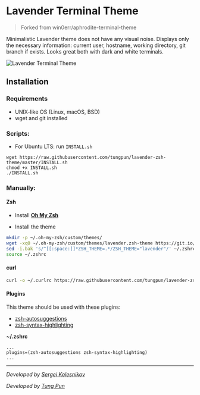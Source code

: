 # Lavender Terminal Theme

> Forked from win0err/aphrodite-terminal-theme

Minimalistic Lavender theme does not have any visual noise. Displays only the necessary information: current user, hostname, working directory, git branch if exists.
Looks great both with dark and white terminals.

![Lavender Terminal Theme](https://raw.githubusercontent.com/tungpun/lavender-zsh-theme/master/screenshot.jpg)

## Installation 

### Requirements

* UNIX-like OS (Linux, macOS, BSD)
* wget and git installed

### Scripts:

* For Ubuntu LTS: run `INSTALL.sh`

```
wget https://raw.githubusercontent.com/tungpun/lavender-zsh-theme/master/INSTALL.sh
chmod +x INSTALL.sh
./INSTALL.sh
```

### Manually:

#### Zsh

* Install  [**Oh My Zsh**](https://github.com/robbyrussell/oh-my-zsh)

* Install the theme

```sh
mkdir -p ~/.oh-my-zsh/custom/themes/
wget -xqO ~/.oh-my-zsh/custom/themes/lavender.zsh-theme https://git.io/fxscf
sed -i.bak 's/^[[:space:]]*ZSH_THEME=.*/ZSH_THEME="lavender"/' ~/.zshrc
source ~/.zshrc 
```

#### curl

```sh
curl -o ~/.curlrc https://raw.githubusercontent.com/tungpun/lavender-zsh-theme/master/.curlrc
```

#### Plugins

This theme should be used with these plugins:

* [zsh-autosuggestions](https://github.com/zsh-users/zsh-autosuggestions/blob/master/INSTALL.md)
* [zsh-syntax-highlighting](https://github.com/zsh-users/zsh-syntax-highlighting/blob/master/INSTALL.md)

**~/.zshrc**
```
...
plugins=(zsh-autosuggestions zsh-syntax-highlighting)
...
```

---
_Developed by [Sergei Kolesnikov](https://github.com/win0err)_

_Developed by [Tung Pun](https://github.com/tungpun)_
